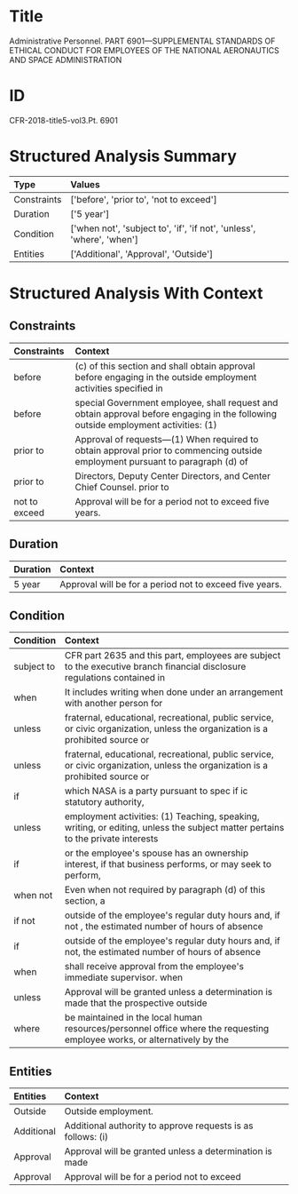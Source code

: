 # Title

 Administrative Personnel. PART 6901—SUPPLEMENTAL STANDARDS OF ETHICAL CONDUCT FOR EMPLOYEES OF THE NATIONAL AERONAUTICS AND SPACE ADMINISTRATION


# ID

 CFR-2018-title5-vol3.Pt. 6901


# Structured Analysis Summary

| Type        | Values                                                                |
|:------------|:----------------------------------------------------------------------|
| Constraints | ['before', 'prior to', 'not to exceed']                               |
| Duration    | ['5 year']                                                            |
| Condition   | ['when not', 'subject to', 'if', 'if not', 'unless', 'where', 'when'] |
| Entities    | ['Additional', 'Approval', 'Outside']                                 |


# Structured Analysis With Context

 


## Constraints

| Constraints   | Context                                                                                                                             |
|:--------------|:------------------------------------------------------------------------------------------------------------------------------------|
| before        | (c) of this section and shall obtain approval before engaging in the outside employment activities specified in                     |
| before        | special Government employee, shall request and obtain approval before engaging in the following outside employment activities: (1)  |
| prior to      | Approval of requests&#8212;(1) When required to obtain approval prior to commencing outside employment pursuant to paragraph (d) of |
| prior to      | Directors, Deputy Center Directors, and Center Chief Counsel. prior to                                                              |
| not to exceed | Approval will be for a period  not to exceed  five years.                                                                           |


## Duration

| Duration   | Context                                                 |
|:-----------|:--------------------------------------------------------|
| 5 year     | Approval will be for a period not to exceed five years. |


## Condition

| Condition   | Context                                                                                                                         |
|:------------|:--------------------------------------------------------------------------------------------------------------------------------|
| subject to  | CFR part 2635 and this part, employees are subject to the executive branch financial disclosure regulations contained in        |
| when        | It includes writing  when done under an arrangement with another person for                                                     |
| unless      | fraternal, educational, recreational, public service, or civic organization, unless  the organization is a prohibited source or |
| unless      | fraternal, educational, recreational, public service, or civic organization, unless  the organization is a prohibited source or |
| if          | which NASA is a party pursuant to spec if ic statutory authority,                                                               |
| unless      | employment activities: (1) Teaching, speaking, writing, or editing, unless the subject matter pertains to the private interests |
| if          | or the employee's spouse has an ownership interest, if that business performs, or may seek to perform,                          |
| when not    | Even  when not required by paragraph (d) of this section, a                                                                     |
| if not      | outside of the employee's regular duty hours and, if not , the estimated number of hours of absence                             |
| if          | outside of the employee's regular duty hours and, if not, the estimated number of hours of absence                              |
| when        | shall receive approval from the employee's immediate supervisor. when                                                           |
| unless      | Approval will be granted  unless a determination is made that the prospective outside                                           |
| where       | be maintained in the local human resources/personnel office where the requesting employee works, or alternatively by the        |


## Entities

| Entities   | Context                                                     |
|:-----------|:------------------------------------------------------------|
| Outside    | Outside  employment.                                        |
| Additional | Additional authority to approve requests is as follows: (i) |
| Approval   | Approval will be granted unless a determination is made     |
| Approval   | Approval will be for a period not to exceed                 |


